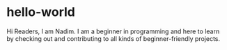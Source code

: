 # hello-world
Hi Readers,
I am Nadim. I am a beginner in programming and here to learn by checking out and contributing to all kinds of beginner-friendly projects.
